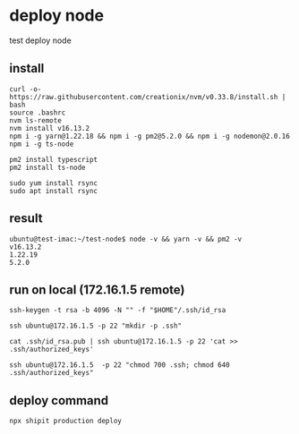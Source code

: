 # deploy node 

test deploy node

## install

````
curl -o- https://raw.githubusercontent.com/creationix/nvm/v0.33.8/install.sh | bash
source .bashrc
nvm ls-remote
nvm install v16.13.2
npm i -g yarn@1.22.18 && npm i -g pm2@5.2.0 && npm i -g nodemon@2.0.16
npm i -g ts-node

pm2 install typescript
pm2 install ts-node

sudo yum install rsync
sudo apt install rsync
````


## result

````
ubuntu@test-imac:~/test-node$ node -v && yarn -v && pm2 -v
v16.13.2
1.22.19
5.2.0
````


## run on local (172.16.1.5 remote)
````
ssh-keygen -t rsa -b 4096 -N "" -f "$HOME"/.ssh/id_rsa

ssh ubuntu@172.16.1.5 -p 22 "mkdir -p .ssh"

cat .ssh/id_rsa.pub | ssh ubuntu@172.16.1.5 -p 22 'cat >> .ssh/authorized_keys'

ssh ubuntu@172.16.1.5  -p 22 "chmod 700 .ssh; chmod 640 .ssh/authorized_keys"
````

## deploy command

````
npx shipit production deploy
````
